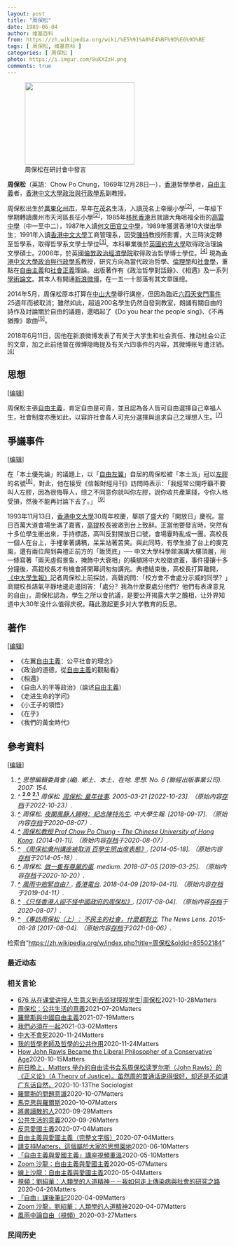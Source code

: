 ```yaml
---
layout: post
title: "周保松"
date: 1989-06-04
author: 维基百科
from: https://zh.wikipedia.org/wiki/%E5%91%A8%E4%BF%9D%E6%9D%BE
tags: [ 周保松, 维基百科 ]
categories: [ 周保松 ]
photo: https://i.imgur.com/8uKXZzH.png
comments: true
---
```

<div class="mw-content-ltr mw-parser-output" lang="zh" dir="ltr"><style data-mw-deduplicate="TemplateStyles:r83732082">.mw-parser-output .infobox-subbox{padding:0;border:none;margin:-3px;width:auto;min-width:100%;font-size:100%;clear:none;float:none;background-color:transparent}.mw-parser-output .infobox-3cols-child{margin:auto}.mw-parser-output .infobox .navbar{font-size:100%}body.skin-minerva .mw-parser-output .infobox-header,body.skin-minerva .mw-parser-output .infobox-subheader,body.skin-minerva .mw-parser-output .infobox-above,body.skin-minerva .mw-parser-output .infobox-title,body.skin-minerva .mw-parser-output .infobox-image,body.skin-minerva .mw-parser-output .infobox-full-data,body.skin-minerva .mw-parser-output .infobox-below{text-align:center}@media screen{html.skin-theme-clientpref-night .mw-parser-output .infobox-full-data:not(.notheme)>div:not(.notheme)[style]{background:#1f1f23!important;color:#f8f9fa}@media screen and (prefers-color-scheme:dark){html.skin-theme-clientpref-os .mw-parser-output .infobox-full-data:not(.notheme) div:not(.notheme){background:#1f1f23!important;color:#f8f9fa}}html.skin-theme-clientpref-night .mw-parser-output .infobox td div:not(.notheme)[style]{background:transparent!important;color:var(--color-base,#202122)}@media screen and (prefers-color-scheme:dark){html.skin-theme-clientpref-os .mw-parser-output .infobox td div:not(.notheme)[style]{background:transparent!important;color:var(--color-base,#202122)}}html.skin-theme-clientpref-night .mw-parser-output .infobox td div.NavHead:not(.notheme)[style]{background:transparent!important}}@media screen and (prefers-color-scheme:dark){html.skin-theme-clientpref-os .mw-parser-output .infobox td div.NavHead:not(.notheme)[style]{background:transparent!important}}@media(min-width:640px){body.skin--responsive .mw-parser-output .infobox-table{display:table!important}body.skin--responsive .mw-parser-output .infobox-table>caption{display:table-caption!important}body.skin--responsive .mw-parser-output .infobox-table>tbody{display:table-row-group}body.skin--responsive .mw-parser-output .infobox-table tr{display:table-row!important}body.skin--responsive .mw-parser-output .infobox-table th,body.skin--responsive .mw-parser-output .infobox-table td{padding-left:inherit;padding-right:inherit}}</style><link rel="mw-deduplicated-inline-style" href="mw-data:TemplateStyles:r83732082">
<figure typeof="mw:File/Thumb"><a href="/wiki/File:Chow_Po_Chung_in_seminar.jpg" class="mw-file-description"><img src="//upload.wikimedia.org/wikipedia/commons/thumb/7/79/Chow_Po_Chung_in_seminar.jpg/250px-Chow_Po_Chung_in_seminar.jpg" decoding="async" width="250" height="188" class="mw-file-element" srcset="//upload.wikimedia.org/wikipedia/commons/thumb/7/79/Chow_Po_Chung_in_seminar.jpg/375px-Chow_Po_Chung_in_seminar.jpg 1.5x, //upload.wikimedia.org/wikipedia/commons/thumb/7/79/Chow_Po_Chung_in_seminar.jpg/500px-Chow_Po_Chung_in_seminar.jpg 2x" data-file-width="2560" data-file-height="1920"></a><figcaption>周保松在研討會中發言</figcaption></figure>
<p><b>周保松</b>（英語：<span lang="en">Chow Po Chung</span>，1969年12月28日<span class="useeditintro" title="Template:BLP editintro">—</span>），<a href="/wiki/%E9%A6%99%E6%B8%AF" title="香港">香港</a>哲學學者，<a href="/wiki/%E8%87%AA%E7%94%B1%E4%B8%BB%E7%BE%A9" class="mw-redirect" title="自由主義">自由主義</a>者，<a href="/wiki/%E9%A6%99%E6%B8%AF%E4%B8%AD%E6%96%87%E5%A4%A7%E5%AD%B8" title="香港中文大學">香港中文大學</a><a href="/wiki/%E9%A6%99%E6%B8%AF%E4%B8%AD%E6%96%87%E5%A4%A7%E5%AD%B8%E6%94%BF%E6%B2%BB%E8%88%87%E8%A1%8C%E6%94%BF%E5%AD%B8%E7%B3%BB" class="mw-redirect" title="香港中文大學政治與行政學系">政治與行政學系</a>副教授。
</p>
<meta property="mw:PageProp/toc">
<div class="mw-heading mw-heading2"></div>
<p>周保松出生於<a href="/wiki/%E5%BB%A3%E6%9D%B1" class="mw-redirect" title="廣東">廣東</a><a href="/wiki/%E5%8C%96%E5%B7%9E%E5%B8%82" title="化州市">化州市</a>，早年在<a href="/wiki/%E8%8C%82%E5%90%8D" class="mw-redirect" title="茂名">茂名</a>生活，入讀茂名上帝廟小學<sup id="cite_ref-周保松:_童年往事_2-0" class="reference"><a href="#cite_note-周保松:_童年往事-2"><span class="cite-bracket">[</span>2<span class="cite-bracket">]</span></a></sup>，一年級下學期轉讀廣州市天河區長征小學<sup id="cite_ref-周保松:_童年往事_2-1" class="reference"><a href="#cite_note-周保松:_童年往事-2"><span class="cite-bracket">[</span>2<span class="cite-bracket">]</span></a></sup>，1985年<a href="/wiki/%E9%A6%99%E6%B8%AF%E6%96%B0%E7%A7%BB%E6%B0%91" title="香港新移民">移民</a><a href="/wiki/%E9%A6%99%E6%B8%AF" title="香港">香港</a>且就讀大角咀福全街的<a href="/wiki/%E9%AB%98%E9%9B%B7%E4%B8%AD%E5%AD%B8" title="高雷中學">高雷中學</a>（中一至中二），1987年入讀<a href="/wiki/%E4%BD%95%E6%96%87%E7%94%B0%E5%AE%98%E7%AB%8B%E4%B8%AD%E5%AD%B8" title="何文田官立中學">何文田官立中學</a>，1989年獲選香港10大傑出學生；1991年入讀<a href="/wiki/%E9%A6%99%E6%B8%AF%E4%B8%AD%E6%96%87%E5%A4%A7%E5%AD%B8" title="香港中文大學">香港中文大學</a>工商管理系，因受<a href="/wiki/%E9%99%B3%E7%89%B9" title="陳特">陳特</a>教授所影響，大三時決定轉至哲學系，取得哲學系文學士學位<sup id="cite_ref-ChowPoChung2882_3-0" class="reference"><a href="#cite_note-ChowPoChung2882-3"><span class="cite-bracket">[</span>3<span class="cite-bracket">]</span></a></sup>。本科畢業後於<a href="/wiki/%E8%8B%B1%E5%9C%8B%E7%B4%84%E5%85%8B%E5%A4%A7%E5%AD%B8" class="mw-redirect" title="英國約克大學">英國約克大學</a>取得政治理論文學碩士。2006年，於英國<a href="/wiki/%E5%80%AB%E6%95%A6%E6%94%BF%E6%B2%BB%E7%B6%93%E6%BF%9F%E5%AD%B8%E9%99%A2" title="倫敦政治經濟學院">倫敦政治經濟學院</a>取得政治哲學博士學位。<sup id="cite_ref-4" class="reference"><a href="#cite_note-4"><span class="cite-bracket">[</span>4<span class="cite-bracket">]</span></a></sup> 現為<a href="/wiki/%E9%A6%99%E6%B8%AF%E4%B8%AD%E6%96%87%E5%A4%A7%E5%AD%B8%E6%94%BF%E6%B2%BB%E8%88%87%E8%A1%8C%E6%94%BF%E5%AD%B8%E7%B3%BB" class="mw-redirect" title="香港中文大學政治與行政學系">香港中文大學政治與行政學系</a>教授，研究方向為當代政治哲學、<a href="/wiki/%E5%80%AB%E7%90%86%E5%AD%B8" class="mw-redirect" title="倫理學">倫理學</a>和<a href="/wiki/%E7%A4%BE%E6%9C%83%E5%AD%B8" class="mw-redirect" title="社會學">社會學</a>，重點在<a href="/wiki/%E8%87%AA%E7%94%B1%E4%B8%BB%E7%BE%A9" class="mw-redirect" title="自由主義">自由主義</a>和<a href="/wiki/%E7%A4%BE%E6%9C%83%E6%AD%A3%E7%BE%A9" title="社會正義">社會正義</a>理論。出版著作有《政治哲學對話錄》、《相遇》及一系列<a href="/wiki/%E5%AD%A6%E6%9C%AF%E8%AE%BA%E6%96%87" class="mw-redirect" title="学术论文">學術論文</a>。其本人有開通<a href="/wiki/%E6%96%B0%E6%B5%AA%E5%BE%AE%E5%8D%9A" title="新浪微博">新浪微博</a>，在一五一十部落有其文章匯總。
</p><p>2014年5月，周保松原本打算在<a href="/wiki/%E4%B8%AD%E5%B1%B1%E5%A4%A7%E5%AD%B8" class="mw-redirect" title="中山大學">中山大學</a>舉行講座，但因為臨近<a href="/wiki/%E5%85%AD%E5%9B%9B%E5%A4%A9%E5%AE%89%E9%96%80%E4%BA%8B%E4%BB%B6" class="mw-redirect" title="六四天安門事件">六四天安門事件</a>25週年而被取消；雖然如此，超過200名學生仍然自發到教室，朗誦有關自由的詩作及討論關於自由的議題，還唱起了《Do you hear the people sing》、《不再猶豫》歌曲<sup id="cite_ref-5" class="reference"><a href="#cite_note-5"><span class="cite-bracket">[</span>5<span class="cite-bracket">]</span></a></sup>。
</p><p>2018年6月11日，因他在新浪微博发表了有关于大学生和社会责任、推动社会公正的文章，加之此前他曾在微博隐晦提及有关六四事件的内容，其微博账号遭注销。<sup id="cite_ref-6" class="reference"><a href="#cite_note-6"><span class="cite-bracket">[</span>6<span class="cite-bracket">]</span></a></sup>
</p>
<div class="mw-heading mw-heading2"><h2 id="思想"><span id=".E6.80.9D.E6.83.B3"></span>思想</h2><span class="mw-editsection"><span class="mw-editsection-bracket">[</span><a href="/w/index.php?title=%E5%91%A8%E4%BF%9D%E6%9D%BE&amp;action=edit&amp;section=2" title="编辑章节：思想"><span>编辑</span></a><span class="mw-editsection-bracket">]</span></span></div>
<p>周保松主張<a href="/wiki/%E8%87%AA%E7%94%B1%E4%B8%BB%E7%BE%A9" class="mw-redirect" title="自由主義">自由主義</a>，肯定自由是可貴，並且認為各人皆可自由選擇自己幸福人生，社會制度亦應如此，以容許社會各人可充分選擇與追求自己之理想人生。<sup id="cite_ref-7" class="reference"><a href="#cite_note-7"><span class="cite-bracket">[</span>7<span class="cite-bracket">]</span></a></sup>
</p>
<div class="mw-heading mw-heading2"><h2 id="爭議事件"><span id=".E7.88.AD.E8.AD.B0.E4.BA.8B.E4.BB.B6"></span>爭議事件</h2><span class="mw-editsection"><span class="mw-editsection-bracket">[</span><a href="/w/index.php?title=%E5%91%A8%E4%BF%9D%E6%9D%BE&amp;action=edit&amp;section=3" title="编辑章节：爭議事件"><span>编辑</span></a><span class="mw-editsection-bracket">]</span></span></div>
<p>在「本土優先論」的議題上，以「<a href="/wiki/%E7%A4%BE%E4%BC%9A%E8%87%AA%E7%94%B1%E4%B8%BB%E4%B9%89" title="社会自由主义">自由左翼</a>」自居的周保松被「本土派」冠以<a href="/wiki/%E5%B7%A6%E8%86%A0" title="左膠">左膠</a>的名號<sup id="cite_ref-8" class="reference"><a href="#cite_note-8"><span class="cite-bracket">[</span>8<span class="cite-bracket">]</span></a></sup>，對此，他在接受《信報財經月刊》訪問時表示：「我經常公開呼籲不要叫人左膠，因為很侮辱人，總之不同意你就叫你左膠，說你收共產黨錢，令你人格受損，然後不能再討論下去了。」  <sup id="cite_ref-9" class="reference"><a href="#cite_note-9"><span class="cite-bracket">[</span>9<span class="cite-bracket">]</span></a></sup>
</p><p>1993年11月13日，<a href="/wiki/%E9%A6%99%E6%B8%AF%E4%B8%AD%E6%96%87%E5%A4%A7%E5%AD%B8" title="香港中文大學">香港中文大學</a>30周年校慶，舉辦了盛大的「開放日」慶祝。當日百萬大道會場坐滿了嘉賓，<a href="/wiki/%E9%AB%98%E9%8C%95" title="高錕">高錕</a>校長被邀到台上致辭。正當他要發言時，突然有十多位學生衝出來，手持標語，高叫反對開放日口號，會場霎時亂成一團。高校長一個人在台上，手裡拿著講稿，呆呆站著苦笑。與此同時，有學生搶了台上的麥克風，還有兩位爬到典禮正前方的「飯煲底」── 中文大學科學館演講大樓頂層，用一條寫著「兩天虛假景象，掩飾中大衰相」的橫額將中大校徽遮蓋，事件擾攘十多分鐘後，高錕校長才有機會將開幕詞匆匆講完。典禮結束後，高校長打算離開，<a href="/wiki/%E4%B8%AD%E5%A4%A7%E5%AD%B8%E7%94%9F%E5%A0%B1" title="中大學生報">《中大學生報》</a>記者周保松上前採訪，高聲詢問：「校方會不會處分示威的同學？」高錕校長語氣平靜地邊走邊回答：「處分？我為什麼要處分他們？他們有表達意見的自由」。周保松認為，學生之所以會抗議，是要公开揭露大学之醜相，让外界知道中大30年没什么值得庆祝，藉此激起更多对大学教育的反思。
</p>
<div class="mw-heading mw-heading2"><h2 id="著作"><span id=".E8.91.97.E4.BD.9C"></span>著作</h2><span class="mw-editsection"><span class="mw-editsection-bracket">[</span><a href="/w/index.php?title=%E5%91%A8%E4%BF%9D%E6%9D%BE&amp;action=edit&amp;section=4" title="编辑章节：著作"><span>编辑</span></a><span class="mw-editsection-bracket">]</span></span></div>
<ul><li>《左翼<a href="/wiki/%E8%87%AA%E7%94%B1%E4%B8%BB%E7%BE%A9" class="mw-redirect" title="自由主義">自由主義</a>：公平社會的理念》</li>
<li>《政治的道德，從<a href="/wiki/%E8%87%AA%E7%94%B1%E4%B8%BB%E7%BE%A9" class="mw-redirect" title="自由主義">自由主義</a>的觀點看》</li>
<li>《相遇》</li>
<li>《自由人的平等政治》（論述<a href="/wiki/%E8%87%AA%E7%94%B1%E4%B8%BB%E7%BE%A9" class="mw-redirect" title="自由主義">自由主義</a>）</li>
<li>《走进生命的学问》</li>
<li>《小王子的領悟》</li>
<li>《在乎》</li>
<li>《我們的黃金時代》</li></ul>
<div class="mw-heading mw-heading2"><h2 id="參考資料"><span id=".E5.8F.83.E8.80.83.E8.B3.87.E6.96.99"></span>參考資料</h2><span class="mw-editsection"><span class="mw-editsection-bracket">[</span><a href="/w/index.php?title=%E5%91%A8%E4%BF%9D%E6%9D%BE&amp;action=edit&amp;section=5" title="编辑章节：參考資料"><span>编辑</span></a><span class="mw-editsection-bracket">]</span></span></div>
<div class="reflist" style="list-style-type: decimal;">
<ol class="references">
<li id="cite_note-1"><span class="mw-cite-backlink"><b><a href="#cite_ref-1">^</a></b></span> <span class="reference-text"><cite class="citation magazine">思想編輯委員會 (编). 鄉土、本土、在地. 思想. No.&nbsp;6 (聯經出版事業公司). 2007: 154.</cite><span title="ctx_ver=Z39.88-2004&amp;rfr_id=info%3Asid%2Fzh.wikipedia.org%3A%E5%91%A8%E4%BF%9D%E6%9D%BE&amp;rft.atitle=%E9%84%89%E5%9C%9F%E3%80%81%E6%9C%AC%E5%9C%9F%E3%80%81%E5%9C%A8%E5%9C%B0&amp;rft.au=%E6%80%9D%E6%83%B3%E7%B7%A8%E8%BC%AF%E5%A7%94%E5%93%A1%E6%9C%83&amp;rft.date=2007&amp;rft.genre=article&amp;rft.issue=6&amp;rft.jtitle=%E6%80%9D%E6%83%B3&amp;rft.pages=154&amp;rft_val_fmt=info%3Aofi%2Ffmt%3Akev%3Amtx%3Ajournal" class="Z3988"><span style="display:none;">&nbsp;</span></span></span>
</li>
<li id="cite_note-周保松:_童年往事-2"><span class="mw-cite-backlink">^ <a href="#cite_ref-周保松:_童年往事_2-0"><sup><b>2.0</b></sup></a> <a href="#cite_ref-周保松:_童年往事_2-1"><sup><b>2.1</b></sup></a></span> <span class="reference-text"><cite class="citation web">周保松. <a rel="nofollow" class="external text" href="https://www.inmediahk.net/%E5%91%A8%E4%BF%9D%E6%9D%BE-%E7%AB%A5%E5%B9%B4%E5%BE%80%E4%BA%8B">周保松: 童年往事</a>. 2005-03-21 <span class="reference-accessdate"> [<span class="nowrap">2022-10-23</span>]</span>. （原始内容<a rel="nofollow" class="external text" href="https://web.archive.org/web/20221023063502/https://www.inmediahk.net/%E5%91%A8%E4%BF%9D%E6%9D%BE-%E7%AB%A5%E5%B9%B4%E5%BE%80%E4%BA%8B">存档</a>于2022-10-23）.</cite><span title="ctx_ver=Z39.88-2004&amp;rfr_id=info%3Asid%2Fzh.wikipedia.org%3A%E5%91%A8%E4%BF%9D%E6%9D%BE&amp;rft.au=%E5%91%A8%E4%BF%9D%E6%9D%BE&amp;rft.btitle=%E5%91%A8%E4%BF%9D%E6%9D%BE%3A+%E7%AB%A5%E5%B9%B4%E5%BE%80%E4%BA%8B&amp;rft.date=2005-03-21&amp;rft.genre=unknown&amp;rft_id=https%3A%2F%2Fwww.inmediahk.net%2F%25E5%2591%25A8%25E4%25BF%259D%25E6%259D%25BE-%25E7%25AB%25A5%25E5%25B9%25B4%25E5%25BE%2580%25E4%25BA%258B&amp;rft_val_fmt=info%3Aofi%2Ffmt%3Akev%3Amtx%3Abook" class="Z3988"><span style="display:none;">&nbsp;</span></span></span>
</li>
<li id="cite_note-ChowPoChung2882-3"><span class="mw-cite-backlink"><b><a href="#cite_ref-ChowPoChung2882_3-0">^</a></b></span> <span class="reference-text"><cite class="citation web">周保松. <a rel="nofollow" class="external text" href="http://cusp.hk/?p=2882">夜闌風靜人歸時：紀念陳特先生</a>. 中大學生報.  <span class="reference-accessdate"> [<span class="nowrap">2018-09-17</span>]</span>. （原始内容<a rel="nofollow" class="external text" href="https://web.archive.org/web/20200807133204/http://cusp.hk/?p=2882">存档</a>于2020-08-07）.</cite><span title="ctx_ver=Z39.88-2004&amp;rfr_id=info%3Asid%2Fzh.wikipedia.org%3A%E5%91%A8%E4%BF%9D%E6%9D%BE&amp;rft.au=%E5%91%A8%E4%BF%9D%E6%9D%BE&amp;rft.btitle=%E5%A4%9C%E9%97%8C%E9%A2%A8%E9%9D%9C%E4%BA%BA%E6%AD%B8%E6%99%82%EF%BC%9A%E7%B4%80%E5%BF%B5%E9%99%B3%E7%89%B9%E5%85%88%E7%94%9F&amp;rft.genre=unknown&amp;rft.pub=%E4%B8%AD%E5%A4%A7%E5%AD%B8%E7%94%9F%E5%A0%B1&amp;rft_id=http%3A%2F%2Fcusp.hk%2F%3Fp%3D2882&amp;rft_val_fmt=info%3Aofi%2Ffmt%3Akev%3Amtx%3Abook" class="Z3988"><span style="display:none;">&nbsp;</span></span></span>
</li>
<li id="cite_note-4"><span class="mw-cite-backlink"><b><a href="#cite_ref-4">^</a></b></span> <span class="reference-text"><cite class="citation web"><a rel="nofollow" class="external text" href="http://www.cuhk.edu.hk/oge/eta/0809/chow.html">周保松教授 Prof Chow Po Chung - The Chinese University of Hong Kong</a>.  <span class="reference-accessdate"> [<span class="nowrap">2014-01-11</span>]</span>. （原始内容<a rel="nofollow" class="external text" href="https://web.archive.org/web/20200807133128/http://www.cuhk.edu.hk/oge/eta/0809/chow.html">存档</a>于2020-08-07）.</cite><span title="ctx_ver=Z39.88-2004&amp;rfr_id=info%3Asid%2Fzh.wikipedia.org%3A%E5%91%A8%E4%BF%9D%E6%9D%BE&amp;rft.btitle=%E5%91%A8%E4%BF%9D%E6%9D%BE%E6%95%99%E6%8E%88+Prof+Chow+Po+Chung+-+The+Chinese+University+of+Hong+Kong&amp;rft.genre=unknown&amp;rft_id=http%3A%2F%2Fwww.cuhk.edu.hk%2Foge%2Feta%2F0809%2Fchow.html&amp;rft_val_fmt=info%3Aofi%2Ffmt%3Akev%3Amtx%3Abook" class="Z3988"><span style="display:none;">&nbsp;</span></span></span>
</li>
<li id="cite_note-5"><span class="mw-cite-backlink"><b><a href="#cite_ref-5">^</a></b></span> <span class="reference-text"><cite class="citation web"><a rel="nofollow" class="external text" href="http://inews.mingpao.com/htm/Inews/20140516/gb51310y.htm">《周保松廣州講座被取消 百學生照出席表態》</a>.  <span class="reference-accessdate"> [<span class="nowrap">2014-05-18</span>]</span>. （原始内容<a rel="nofollow" class="external text" href="https://web.archive.org/web/20140518174216/http://inews.mingpao.com/htm/Inews/20140516/gb51310y.htm">存档</a>于2014-05-18）.</cite><span title="ctx_ver=Z39.88-2004&amp;rfr_id=info%3Asid%2Fzh.wikipedia.org%3A%E5%91%A8%E4%BF%9D%E6%9D%BE&amp;rft.btitle=%E3%80%8A%E5%91%A8%E4%BF%9D%E6%9D%BE%E5%BB%A3%E5%B7%9E%E8%AC%9B%E5%BA%A7%E8%A2%AB%E5%8F%96%E6%B6%88+%E7%99%BE%E5%AD%B8%E7%94%9F%E7%85%A7%E5%87%BA%E5%B8%AD%E8%A1%A8%E6%85%8B%E3%80%8B&amp;rft.genre=unknown&amp;rft_id=http%3A%2F%2Finews.mingpao.com%2Fhtm%2FInews%2F20140516%2Fgb51310y.htm&amp;rft_val_fmt=info%3Aofi%2Ffmt%3Akev%3Amtx%3Abook" class="Z3988"><span style="display:none;">&nbsp;</span></span></span>
</li>
<li id="cite_note-6"><span class="mw-cite-backlink"><b><a href="#cite_ref-6">^</a></b></span> <span class="reference-text"><cite class="citation web">周保松. <a rel="nofollow" class="external text" href="https://medium.com/@pochungchow/%E5%81%9A%E4%B8%80%E9%9A%BB%E6%9C%89%E5%B0%8A%E5%9A%B4%E7%9A%84%E8%9B%8B-822345487ce4">做一隻有尊嚴的蛋</a>. medium. 2018-07-05 <span class="reference-accessdate"> [<span class="nowrap">2019-03-25</span>]</span>. （原始内容<a rel="nofollow" class="external text" href="https://web.archive.org/web/20201020043918/https://medium.com/@pochungchow/%E5%81%9A%E4%B8%80%E9%9A%BB%E6%9C%89%E5%B0%8A%E5%9A%B4%E7%9A%84%E8%9B%8B-822345487ce4">存档</a>于2020-10-20）.</cite><span title="ctx_ver=Z39.88-2004&amp;rfr_id=info%3Asid%2Fzh.wikipedia.org%3A%E5%91%A8%E4%BF%9D%E6%9D%BE&amp;rft.atitle=%E5%81%9A%E4%B8%80%E9%9A%BB%E6%9C%89%E5%B0%8A%E5%9A%B4%E7%9A%84%E8%9B%8B&amp;rft.au=%E5%91%A8%E4%BF%9D%E6%9D%BE&amp;rft.date=2018-07-05&amp;rft.genre=unknown&amp;rft.jtitle=medium&amp;rft_id=https%3A%2F%2Fmedium.com%2F%40pochungchow%2F%25E5%2581%259A%25E4%25B8%2580%25E9%259A%25BB%25E6%259C%2589%25E5%25B0%258A%25E5%259A%25B4%25E7%259A%2584%25E8%259B%258B-822345487ce4&amp;rft_val_fmt=info%3Aofi%2Ffmt%3Akev%3Amtx%3Ajournal" class="Z3988"><span style="display:none;">&nbsp;</span></span></span>
</li>
<li id="cite_note-7"><span class="mw-cite-backlink"><b><a href="#cite_ref-7">^</a></b></span> <span class="reference-text"><cite class="citation web"><a rel="nofollow" class="external text" href="https://www.rthk.hk/tv/dtt31/programme/philosophynight2018/episode/493282">風雨中抱緊自由？</a>. <a href="/wiki/%E9%A6%99%E6%B8%AF%E9%9B%BB%E5%8F%B0" title="香港電台">香港電台</a>. 2018-04-09 <span class="reference-accessdate"> [<span class="nowrap">2019-04-11</span>]</span>. （原始内容<a rel="nofollow" class="external text" href="https://web.archive.org/web/20190411055305/https://www.rthk.hk/tv/dtt31/programme/philosophynight2018/episode/493282">存档</a>于2019-04-11）.</cite><span title="ctx_ver=Z39.88-2004&amp;rfr_id=info%3Asid%2Fzh.wikipedia.org%3A%E5%91%A8%E4%BF%9D%E6%9D%BE&amp;rft.btitle=%E9%A2%A8%E9%9B%A8%E4%B8%AD%E6%8A%B1%E7%B7%8A%E8%87%AA%E7%94%B1%EF%BC%9F&amp;rft.date=2018-04-09&amp;rft.genre=unknown&amp;rft_id=https%3A%2F%2Fwww.rthk.hk%2Ftv%2Fdtt31%2Fprogramme%2Fphilosophynight2018%2Fepisode%2F493282&amp;rft_val_fmt=info%3Aofi%2Ffmt%3Akev%3Amtx%3Abook" class="Z3988"><span style="display:none;">&nbsp;</span></span></span>
</li>
<li id="cite_note-8"><span class="mw-cite-backlink"><b><a href="#cite_ref-8">^</a></b></span> <span class="reference-text"><cite class="citation web"><a rel="nofollow" class="external text" href="http://www.vjmedia.com.hk/articles/2014/06/22/76059/">《只怪香港人卻不怪中國政府的周保松》</a>.  <span class="reference-accessdate"> [<span class="nowrap">2017-08-04</span>]</span>. （原始内容<a rel="nofollow" class="external text" href="https://web.archive.org/web/20200807133147/https://www.vjmedia.com.hk/articles/2014/06/22/76059">存档</a>于2020-08-07）.</cite><span title="ctx_ver=Z39.88-2004&amp;rfr_id=info%3Asid%2Fzh.wikipedia.org%3A%E5%91%A8%E4%BF%9D%E6%9D%BE&amp;rft.btitle=%E3%80%8A%E5%8F%AA%E6%80%AA%E9%A6%99%E6%B8%AF%E4%BA%BA%E5%8D%BB%E4%B8%8D%E6%80%AA%E4%B8%AD%E5%9C%8B%E6%94%BF%E5%BA%9C%E7%9A%84%E5%91%A8%E4%BF%9D%E6%9D%BE%E3%80%8B&amp;rft.genre=unknown&amp;rft_id=http%3A%2F%2Fwww.vjmedia.com.hk%2Farticles%2F2014%2F06%2F22%2F76059%2F&amp;rft_val_fmt=info%3Aofi%2Ffmt%3Akev%3Amtx%3Abook" class="Z3988"><span style="display:none;">&nbsp;</span></span></span>
</li>
<li id="cite_note-9"><span class="mw-cite-backlink"><b><a href="#cite_ref-9">^</a></b></span> <span class="reference-text"><cite class="citation web"><a rel="nofollow" class="external text" href="https://www.thenewslens.com/article/23475">《專訪周保松（上）：不民主的社會，什麼都對立</a>. The News Lens. 2015-08-28 <span class="reference-accessdate"> [<span class="nowrap">2017-08-04</span>]</span>. （原始内容<a rel="nofollow" class="external text" href="https://web.archive.org/web/20210806073143/https://www.thenewslens.com/article/23475">存档</a>于2021-08-06）.</cite><span title="ctx_ver=Z39.88-2004&amp;rfr_id=info%3Asid%2Fzh.wikipedia.org%3A%E5%91%A8%E4%BF%9D%E6%9D%BE&amp;rft.atitle=%E3%80%8A%E5%B0%88%E8%A8%AA%E5%91%A8%E4%BF%9D%E6%9D%BE%EF%BC%88%E4%B8%8A%EF%BC%89%EF%BC%9A%E4%B8%8D%E6%B0%91%E4%B8%BB%E7%9A%84%E7%A4%BE%E6%9C%83%EF%BC%8C%E4%BB%80%E9%BA%BC%E9%83%BD%E5%B0%8D%E7%AB%8B&amp;rft.date=2015-08-28&amp;rft.genre=unknown&amp;rft.jtitle=The+News+Lens&amp;rft_id=https%3A%2F%2Fwww.thenewslens.com%2Farticle%2F23475&amp;rft_val_fmt=info%3Aofi%2Ffmt%3Akev%3Amtx%3Ajournal" class="Z3988"><span style="display:none;">&nbsp;</span></span></span>
</li>
</ol></div>
<!-- 
NewPP limit report
Parsed by mw‐web.codfw.main‐84d647569‐62fdk
Cached time: 20250116163400
Cache expiry: 2592000
Reduced expiry: false
Complications: [show‐toc]
CPU time usage: 0.377 seconds
Real time usage: 0.718 seconds
Preprocessor visited node count: 3131/1000000
Post‐expand include size: 37574/2097152 bytes
Template argument size: 5275/2097152 bytes
Highest expansion depth: 14/100
Expensive parser function count: 1/500
Unstrip recursion depth: 0/20
Unstrip post‐expand size: 18797/5000000 bytes
Lua time usage: 0.247/10.000 seconds
Lua memory usage: 14502520/52428800 bytes
Number of Wikibase entities loaded: 1/400
-->
<!--
Transclusion expansion time report (%,ms,calls,template)
100.00%  414.717      1 -total
 44.30%  183.714      1 Template:Infobox_scholar
 27.55%  114.271      1 Template:Lang-en
 20.05%   83.168      1 Template:Reflist
 17.30%   71.733      3 Template:Infobox
 10.33%   42.833      1 Template:Infobox_person/core
  9.84%   40.820      1 Template:Cite_magazine
  7.98%   33.100      1 Template:Wikidata_image
  7.87%   32.652      8 Template:Cite_web
  6.69%   27.730      1 Template:Bd
-->

<!-- Saved in parser cache with key zhwiki:pcache:3792192:|#|:idhash:canonical!zh and timestamp 20250116163400 and revision id 85502184. Rendering was triggered because: page-view
 -->
</div><!--esi <esi:include src="/esitest-fa8a495983347898/content" /> --><noscript><img src="https://login.wikimedia.org/wiki/Special:CentralAutoLogin/start?useformat=desktop&amp;type=1x1&amp;usesul3=0" alt="" width="1" height="1" style="border: none; position: absolute;"></noscript>
<div class="printfooter" data-nosnippet="">检索自“<a dir="ltr" href="https://zh.wikipedia.org/w/index.php?title=周保松&amp;oldid=85502184">https://zh.wikipedia.org/w/index.php?title=周保松&amp;oldid=85502184</a>”</div><div id="recent-news"><h3>最近动态</h3><ul></ul></div><div id="open-opinion"><h3>相关言论</h3><ul><li><a href="https://nodebe4.github.io/opinion/2021-10-28/676-%E4%BB%8E%E5%9C%A8%E8%AF%BE%E5%A0%82%E8%AE%B2%E6%8E%88%E4%BA%BA%E7%94%9F%E6%84%8F%E4%B9%89%E5%88%B0%E5%8E%BB%E7%9B%91%E7%8B%B1%E6%8E%A2%E8%A7%86%E5%AD%A6%E7%94%9F-%E5%91%A8%E4%BF%9D%E6%9D%BE/" title="野兽爱智慧">676 从在课堂讲授人生意义到去监狱探视学生|周保松</a><time>2021-10-28</time><a class="tag">Matters</a></li>
<li><a href="https://nodebe4.github.io/opinion/2021-07-20/%E5%91%A8%E4%BF%9D%E6%9D%BE-%E5%85%AC%E5%85%B1%E7%94%9F%E6%B4%BB%E7%9A%84%E6%84%8F%E7%BE%A9/" title="周保松">周保松：公共生活的意義</a><time>2021-07-20</time><a class="tag">Matters</a></li>
<li><a href="https://nodebe4.github.io/opinion/2021-07-19/%E7%BE%85%E7%88%BE%E6%96%AF%E8%88%87%E4%B8%AD%E5%9C%8B%E8%87%AA%E7%94%B1%E4%B8%BB%E7%BE%A9/" title="周保松">羅爾斯與中國自由主義</a><time>2021-07-19</time><a class="tag">Matters</a></li>
<li><a href="https://nodebe4.github.io/opinion/2021-03-02/%E6%88%91%E5%80%91%E5%BF%85%E9%A0%88%E5%9C%A8%E4%B8%80%E8%B5%B7/" title="周保松">我們必須在一起</a><time>2021-03-02</time><a class="tag">Matters</a></li>
<li><a href="https://nodebe4.github.io/opinion/2020-11-24/%E4%B8%AD%E5%A4%A7%E4%B8%8D%E6%9C%83%E6%AD%BB/" title="周保松">中大不會死</a><time>2020-11-24</time><a class="tag">Matters</a></li>
<li><a href="https://nodebe4.github.io/opinion/2020-11-24/%E6%88%91%E7%9A%84%E5%93%B2%E5%AD%B8%E8%80%81%E5%B8%AB%E5%8F%8A%E5%93%B2%E5%AD%B8%E7%9A%84%E5%85%AC%E5%85%B1%E4%BD%9C%E7%94%A8/" title="周保松">我的哲學老師及哲學的公共作用</a><time>2020-11-24</time><a class="tag">Matters</a></li>
<li><a href="https://nodebe4.github.io/opinion/2020-10-15/How-John-Rawls-Became-the-Liberal-Philosopher-of-a/" title="周保松">How John Rawls Became the Liberal Philosopher of a Conservative Age</a><time>2020-10-15</time><a class="tag">Matters</a></li>
<li><a href="https://nodebe4.github.io/opinion/2020-10-13/%E5%89%8D%E6%97%A5%E6%99%9A%E4%B8%8A-Matters-%E4%B8%BE%E5%8A%9E%E7%9A%84%E8%87%AA%E7%94%B1%E8%AF%BB%E4%B9%A6%E4%BC%9A%E7%B3%BB%E5%91%A8%E4%BF%9D%E6%9D%BE%E8%AF%BB%E7%BD%97%E5%B0%94%E6%96%AF-John-Rawls-%E7%9A%84-%E6%AD%A3%E4%B9%89%E8%AE%BA-A/" title="The Sociologist">前日晚上，Matters 举办的自由读书会系周保松读罗尔斯（John Rawls）的《正义论》（A Theory of Justice）。虽然周的普通话说得很好，却还是不如讲广东话自然，</a><time>2020-10-13</time><a class="tag">The Sociologist</a></li>
<li><a href="https://nodebe4.github.io/opinion/2020-10-07/%E7%BE%85%E7%88%BE%E6%96%AF%E7%9A%84%E5%95%8F%E9%A1%8C%E6%84%8F%E8%AD%98/" title="周保松">羅爾斯的問題意識</a><time>2020-10-07</time><a class="tag">Matters</a></li>
<li><a href="https://nodebe4.github.io/opinion/2020-10-07/%E9%A6%AC%E5%85%8B%E6%80%9D%E8%88%87%E7%BE%85%E7%88%BE%E6%96%AF/" title="周保松">馬克思與羅爾斯</a><time>2020-10-07</time><a class="tag">Matters</a></li>
<li><a href="https://nodebe4.github.io/opinion/2020-09-29/%E5%B0%87%E6%9B%B8%E8%AE%80%E6%95%A3%E7%9A%84%E4%BA%BA/" title="周保松">將書讀散的人</a><time>2020-09-29</time><a class="tag">Matters</a></li>
<li><a href="https://nodebe4.github.io/opinion/2020-09-26/%E5%85%AC%E5%85%B1%E7%94%9F%E6%B4%BB%E7%9A%84%E6%84%8F%E7%BE%A9/" title="周保松">公共生活的意義</a><time>2020-09-26</time><a class="tag">Matters</a></li>
<li><a href="https://nodebe4.github.io/opinion/2020-07-04/%E5%8F%8D%E6%80%9D%E6%84%9B%E5%9C%8B%E4%B8%BB%E7%BE%A9/" title="周保松">反思愛國主義</a><time>2020-07-04</time><a class="tag">Matters</a></li>
<li><a href="https://nodebe4.github.io/opinion/2020-07-04/%E8%87%AA%E7%94%B1%E4%B8%BB%E7%BE%A9%E8%88%87%E6%84%9B%E5%9C%8B%E4%B8%BB%E7%BE%A9-%E5%AE%8C%E6%95%B4%E6%96%87%E5%AD%97%E7%89%88/" title="周保松">自由主義與愛國主義（完整文字版）</a><time>2020-07-04</time><a class="tag">Matters</a></li>
<li><a href="https://nodebe4.github.io/opinion/2020-06-10/%E8%AB%8B%E6%94%AF%E6%8C%81Matters-%E9%80%99%E5%80%8B%E5%B1%AC%E6%96%BC%E5%A4%A7%E5%AE%B6%E7%9A%84%E6%80%9D%E6%83%B3%E5%9C%92%E5%9C%B0/" title="周保松">請支持Matters，這個屬於大家的思想園地</a><time>2020-06-10</time><a class="tag">Matters</a></li>
<li><a href="https://nodebe4.github.io/opinion/2020-05-10/%E8%87%AA%E7%94%B1%E4%B8%BB%E7%BE%A9%E8%88%87%E6%84%9B%E5%9C%8B%E4%B8%BB%E7%BE%A9-%E8%AC%9B%E5%BA%A7%E8%A6%96%E9%A0%BB%E9%87%8D%E6%BA%AB/" title="周保松">「自由主義與愛國主義」講座視頻重溫</a><time>2020-05-10</time><a class="tag">Matters</a></li>
<li><a href="https://nodebe4.github.io/opinion/2020-05-07/Zoom-%E6%B2%99%E9%BE%8D-%E8%87%AA%E7%94%B1%E4%B8%BB%E7%BE%A9%E8%88%87%E6%84%9B%E5%9C%8B%E4%B8%BB%E7%BE%A9/" title="周保松">Zoom 沙龍：自由主義與愛國主義</a><time>2020-05-07</time><a class="tag">Matters</a></li>
<li><a href="https://nodebe4.github.io/opinion/2020-05-04/%E7%B7%9A%E4%B8%8A%E6%B2%99%E9%BE%8D-%E8%87%AA%E7%94%B1%E4%B8%BB%E7%BE%A9%E8%88%87%E6%84%9B%E5%9C%8B%E4%B8%BB%E7%BE%A9/" title="周保松">線上沙龍：自由主義與愛國主義</a><time>2020-05-04</time><a class="tag">Matters</a></li>
<li><a href="https://nodebe4.github.io/opinion/2020-04-26/%E8%A6%96%E9%A0%BB-%E5%8A%89%E7%B4%B9%E8%8F%AF-%E4%BA%BA%E9%A1%9E%E5%AD%B8%E7%9A%84%E4%BA%BA%E9%81%93%E7%B2%BE%E7%A5%9E-%E6%88%91%E5%A6%82%E4%BD%95%E8%B5%B0%E4%B8%8A%E5%82%B3%E6%9F%93%E7%97%85%E8%88%87%E7%A4%BE%E6%9C%83%E7%9A%84%E7%A0%94%E7%A9%B6%E4%B9%8B%E8%B7%AF/" title="周保松">視頻：劉紹華：人類學的人道精神－－我如何走上傳染病與社會的研究之路</a><time>2020-04-26</time><a class="tag">Matters</a></li>
<li><a href="https://nodebe4.github.io/opinion/2020-04-09/%E8%87%AA%E7%94%B1-%E8%AA%B2%E5%BE%8C%E7%AD%86%E8%A8%98/" title="周保松">「自由」課後筆記</a><time>2020-04-09</time><a class="tag">Matters</a></li>
<li><a href="https://nodebe4.github.io/opinion/2020-04-07/Zoom-%E6%B2%99%E9%BE%8D-%E5%8A%89%E7%B4%B9%E8%8F%AF-%E4%BA%BA%E9%A1%9E%E5%AD%B8%E7%9A%84%E4%BA%BA%E9%81%93%E7%B2%BE%E7%A5%9E/" title="周保松">Zoom 沙龍，劉紹華：人類學的人道精神</a><time>2020-04-07</time><a class="tag">Matters</a></li>
<li><a href="https://nodebe4.github.io/opinion/2020-03-27/%E9%A2%A8%E9%9B%A8%E4%B8%AD%E8%AB%96%E8%87%AA%E7%94%B1-%E8%A6%96%E9%A0%BB/" title="周保松">風雨中論自由（視頻）</a><time>2020-03-27</time><a class="tag">Matters</a></li>
</ul></div><div id="mjls-record"><h3>民间历史</h3><ul></ul></div>